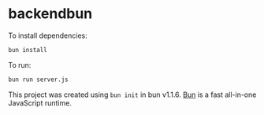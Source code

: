 # backendbun

To install dependencies:

```bash
bun install
```

To run:

```bash
bun run server.js
```

This project was created using `bun init` in bun v1.1.6. [Bun](https://bun.sh) is a fast all-in-one JavaScript runtime.
